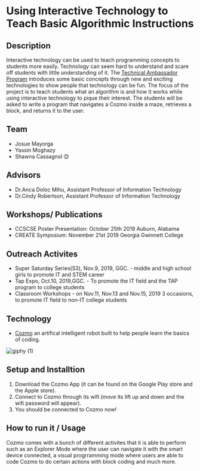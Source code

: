 # Using Interactive Technology to Teach Basic Algorithmic Instructions

## Description

Interactive technology can be used to teach programming concepts to students more easily. Technology can seem hard to understand and scare off students with little understanding of it. The [Technical Ambassador Program](https://www.ggc.edu/academics/schools/school-of-science-and-technology/research-internships-service-learning/technology-ambassador-program/) introduces some basic concepts through new and exciting technologies to show people that technology can be fun.  The focus of the project is to teach students what an algorithm is and how it works while using interactive technology to pique their interest. The students will be asked to write a program that navigates a Cozmo inside a maze, retrieves a block, and returns it to the user.

## Team
+ Josue Mayorga
+ Yassin Moghazy
+ Shawna Cassagnol :blush:
## Advisors 
+ Dr.Anca Doloc Mihu, Assistant Professor of Information Technology
+ Dr.Cindy Robertson, Assistant Professor of Information Technology 

## Workshops/ Publications
+ CCSCSE Poster Presentation: October 25th 2019 Auburn, Alabama 
+ CREATE Symposium: November 21st 2019 Georgia Gwinnett College 

## Outreach Activites 
+ Super Saturday Series(S3), Nov.9, 2019, GGC. - middle and high school girls to promote IT and STEM career
+ Tap Expo, Oct.10, 2019,GGC. - To promote the IT field and the TAP program to college students
+ Classroom Workshops - on Nov.11, Nov.13 and Nov.15, 2019 3 occasions, to promote IT field to non-IT college students  

## Technology
+ [Cozmo](https://anki.com/en-us/cozmo.html) an artifical intelligent robot built to help people learn the basics of coding.

![giphy (1)](https://user-images.githubusercontent.com/46454791/69364468-5cb54a00-0c60-11ea-8a2a-4b3a3ef5c22e.gif)

## Setup and Installtion

1. Download the Cozmo App (it can be found on the Google Play store and the Apple store).
2. Connect to Cozmo through its wifi (move its lift up and down and the wifi password will appear).
3. You should be connected to Cozmo now!

## How to run it / Usage

Cozmo comes with a bunch of different activites that it is able to perform such as an Explorer Mode where the user can navigate it with the smart device connected, a visual progrramming mode where users are able to code Cozmo to do certain actions with block coding and much more. 

